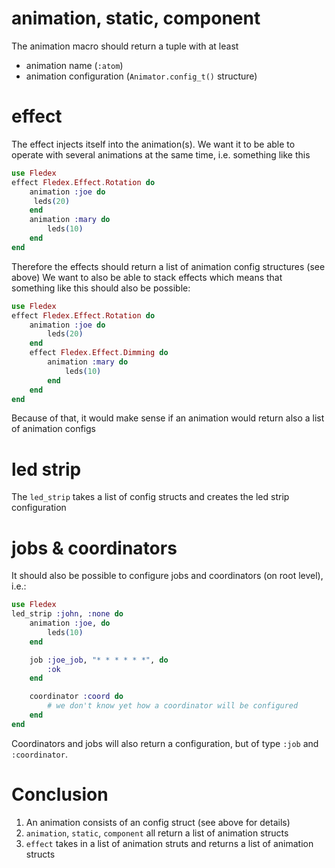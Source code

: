 <!--
Copyright 2023-2024, Matthias Reik <fledex@reik.org>

SPDX-License-Identifier: Apache-2.0
-->

# animation, static, component
The animation macro should return a tuple with at least

* animation name (`:atom`)
* animation configuration (`Animator.config_t()` structure)

# effect
The effect injects itself into the animation(s). We want it to be
able to operate with several animations at the same time, i.e. something like this
```elixir
use Fledex
effect Fledex.Effect.Rotation do
    animation :joe do
     leds(20)
    end
    animation :mary do
        leds(10)
    end
end
```
Therefore the effects should return a list of animation config structures (see above)
We want to also be able to stack effects which means that something like this should
also be possible:
```elixir
use Fledex
effect Fledex.Effect.Rotation do
    animation :joe do
        leds(20)
    end
    effect Fledex.Effect.Dimming do
        animation :mary do
            leds(10)
        end
    end
end
``` 
Because of that, it would make sense if an animation would return
also a list of animation configs

# led strip
The `led_strip` takes a list of config structs and creates the led strip configuration

# jobs & coordinators
It should also be possible to configure jobs and coordinators (on root level), i.e.:
``` elixir
use Fledex
led_strip :john, :none do
    animation :joe, do
        leds(10)
    end

    job :joe_job, "* * * * * *", do
        :ok
    end

    coordinator :coord do
        # we don't know yet how a coordinator will be configured
    end
end
```
Coordinators and jobs will also return a configuration, but of type `:job` and `:coordinator`.

# Conclusion

1. An animation consists of an config struct (see above for details)
2. `animation`, `static`, `component` all return a list of animation structs
3. `effect` takes in a list of animation struts and returns a list of animation structs
